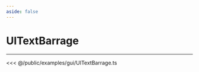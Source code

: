 ```yaml
---
aside: false
---
```


# UITextBarrage
---
<Demo src="/examples/gui/UITextBarrage.ts" :code="false" :height="700"></Demo>

<<< @/public/examples/gui/UITextBarrage.ts